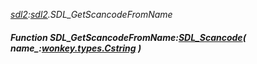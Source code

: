 _[sdl2](../../modules/sdl2/sdl2-module.md):[sdl2](../../modules/sdl2/sdl2-module.md).SDL\_GetScancodeFromName_
##### Function SDL\_GetScancodeFromName:[SDL_Scancode](../../modules/sdl2/sdl2-sdl_scancode.md)( name_:[wonkey.types.Cstring](../../modules/wonkey/wonkey-types-cstring.md) )
